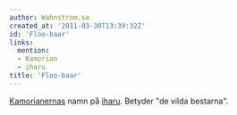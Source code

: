 ```yaml
---
author: Wahnstrom.se
created_at: '2011-03-30T13:39:32Z'
id: 'Floo-baar'
links:
  mention:
  - Kamorian
  - iharu
title: 'Floo-baar'
---
```


[Kamorianernas] namn på [iharu]. Betyder "de vilda bestarna".

  [Kamorianernas]: Kamorian
  [iharu]: iharu